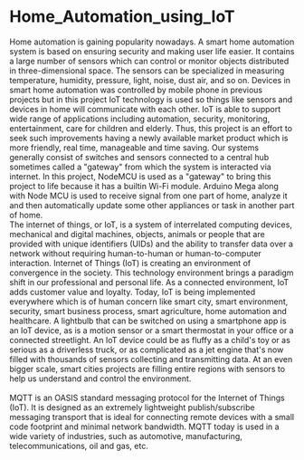 # Home_Automation_using_IoT
Home automation is gaining popularity nowadays. A smart home automation system is based on ensuring security and making user life easier. It contains a large number of sensors which can control or monitor objects distributed in three-dimensional space. The sensors can be specialized in measuring temperature, humidity, pressure, light, noise, dust air, and so on. Devices in smart home automation was controlled by mobile phone in previous projects but in this project IoT technology is used so things like sensors and devices in home will communicate with each other. IoT is able to support wide range of applications including automation, security, monitoring, entertainment, care for children and elderly. Thus, this project is an effort to seek such improvements having a newly available market product which is more friendly, real time, manageable and time saving. Our systems generally consist of switches and sensors connected to a central hub sometimes called a "gateway" from which the system is interacted via internet. In this project, NodeMCU is used as a "gateway" to bring this project to life because it has a builtin Wi-Fi module. Arduino Mega along with Node MCU is used to receive signal from one part of home, analyze it and then automatically update some other appliances or task in another part of home. 
<br>
The internet of things, or IoT, is a system of interrelated computing devices, mechanical and digital machines, objects, animals or people that are provided with unique identifiers (UIDs) and the ability to transfer data over a network without requiring human-to-human or human-to-computer interaction. Internet of Things (IoT) is creating an environment of convergence in the society. This technology environment brings a paradigm shift in our professional and personal life. As a connected environment, IoT adds customer value and loyalty. Today, IoT is being implemented everywhere which is of human concern like smart city, smart environment, security, smart business process, smart agriculture, home automation and healthcare. A lightbulb that can be switched on using a smartphone app is an IoT device, as is a motion sensor or a smart thermostat in your office or a connected streetlight. An IoT device could be as fluffy as a child's toy or as serious as a driverless truck, or as complicated as a jet engine that's now filled with thousands of sensors collecting and transmitting data. At an even bigger scale, smart cities projects are filling entire regions with sensors to help us understand and control the environment.
<br><br>
MQTT is an OASIS standard messaging protocol for the Internet of Things (IoT). It is designed as an extremely lightweight publish/subscribe messaging transport that is ideal for connecting remote devices with a small code footprint and minimal network bandwidth. MQTT today is used in a wide variety of industries, such as automotive, manufacturing, telecommunications, oil and gas, etc.
